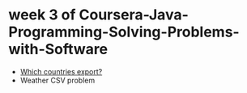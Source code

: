 <h1>week 3 of Coursera-Java-Programming-Solving-Problems-with-Software</h1>

<ul>
<li><a href ="#">Which countries export?</a></li>
<li><a href ="#"></a>Weather CSV problem</a></li>
</ul>
